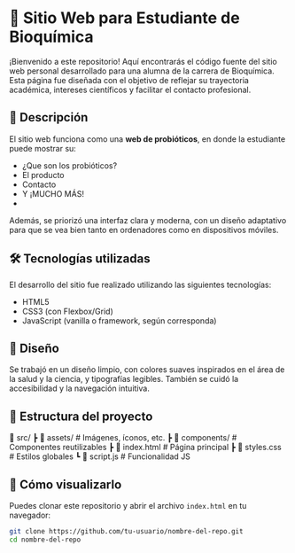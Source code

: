 # 🌿 Sitio Web para Estudiante de Bioquímica

¡Bienvenido a este repositorio! Aquí encontrarás el código fuente del sitio web personal desarrollado para una alumna de la carrera de Bioquímica. Esta página fue diseñada con el objetivo de reflejar su trayectoria académica, intereses científicos y facilitar el contacto profesional.

## 🧬 Descripción

El sitio web funciona como una **web de probióticos**, en donde la estudiante puede mostrar su:

- ¿Que son los probióticos?
- El producto
- Contacto
- Y ¡MUCHO MÁS!
- 
Además, se priorizó una interfaz clara y moderna, con un diseño adaptativo para que se vea bien tanto en ordenadores como en dispositivos móviles.

## 🛠️ Tecnologías utilizadas

El desarrollo del sitio fue realizado utilizando las siguientes tecnologías:

- HTML5
- CSS3 (con Flexbox/Grid)
- JavaScript (vanilla o framework, según corresponda)

## 🎨 Diseño

Se trabajó en un diseño limpio, con colores suaves inspirados en el área de la salud y la ciencia, y tipografías legibles. También se cuidó la accesibilidad y la navegación intuitiva.

## 📂 Estructura del proyecto

📁 src/
┣ 📁 assets/ # Imágenes, íconos, etc.
┣ 📁 components/ # Componentes reutilizables
┣ 📄 index.html # Página principal
┣ 📄 styles.css # Estilos globales
┗ 📄 script.js # Funcionalidad JS


## 🚀 Cómo visualizarlo

Puedes clonar este repositorio y abrir el archivo `index.html` en tu navegador:

```bash
git clone https://github.com/tu-usuario/nombre-del-repo.git
cd nombre-del-repo
```

